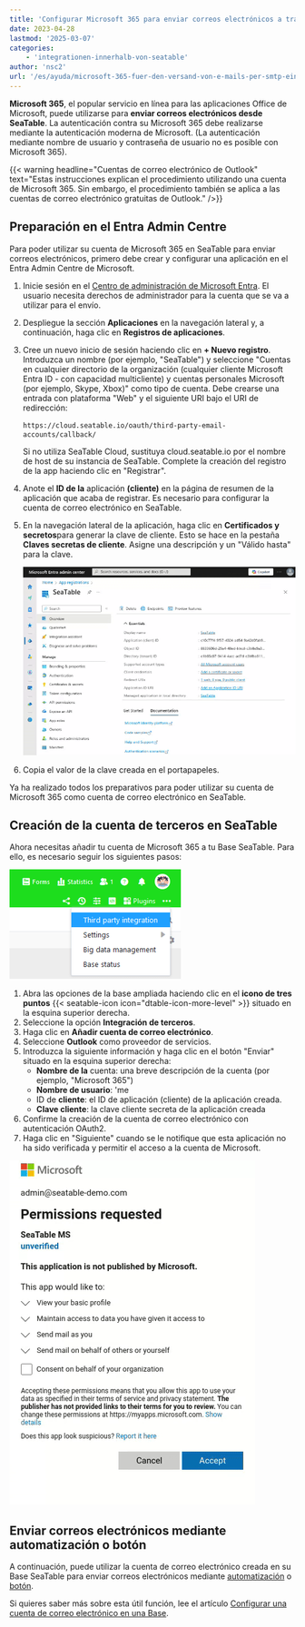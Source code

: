 ```yaml
---
title: 'Configurar Microsoft 365 para enviar correos electrónicos a través de SMTP'
date: 2023-04-28
lastmod: '2025-03-07'
categories:
    - 'integrationen-innerhalb-von-seatable'
author: 'nsc2'
url: '/es/ayuda/microsoft-365-fuer-den-versand-von-e-mails-per-smtp-einrichten'
---
```


**Microsoft 365**, el popular servicio en línea para las aplicaciones Office de Microsoft, puede utilizarse para **enviar correos electrónicos desde SeaTable**. La autenticación contra su Microsoft 365 debe realizarse mediante la autenticación moderna de Microsoft. (La autenticación mediante nombre de usuario y contraseña de usuario no es posible con Microsoft 365).

{{< warning headline="Cuentas de correo electrónico de Outlook" text="Estas instrucciones explican el procedimiento utilizando una cuenta de Microsoft 365. Sin embargo, el procedimiento también se aplica a las cuentas de correo electrónico gratuitas de Outlook." />}}

## Preparación en el Entra Admin Centre

Para poder utilizar su cuenta de Microsoft 365 en SeaTable para enviar correos electrónicos, primero debe crear y configurar una aplicación en el Entra Admin Centre de Microsoft.

1. Inicie sesión en el [Centro de administración de Microsoft Entra](https://entra.microsoft.com/). El usuario necesita derechos de administrador para la cuenta que se va a utilizar para el envío.
2. Despliegue la sección **Aplicaciones** en la navegación lateral y, a continuación, haga clic en **Registros de aplicaciones**.
3. Cree un nuevo inicio de sesión haciendo clic en **\+ Nuevo registro**. Introduzca un nombre (por ejemplo, "SeaTable") y seleccione "Cuentas en cualquier directorio de la organización (cualquier cliente Microsoft Entra ID - con capacidad multicliente) y cuentas personales Microsoft (por ejemplo, Skype, Xbox)" como tipo de cuenta. Debe crearse una entrada con plataforma "Web" y el siguiente URI bajo el URI de redirección:

    ```
    https://cloud.seatable.io/oauth/third-party-email-accounts/callback/
    ```

    Si no utiliza SeaTable Cloud, sustituya cloud.seatable.io por el nombre de host de su instancia de SeaTable. Complete la creación del registro de la app haciendo clic en "Registrar".

4. Anote el **ID de la** aplicación **(cliente)** en la página de resumen de la aplicación que acaba de registrar. Es necesario para configurar la cuenta de correo electrónico en SeaTable.
5. En la navegación lateral de la aplicación, haga clic en **Certificados y secretos**para generar la clave de cliente. Esto se hace en la pestaña **Claves secretas de cliente**. Asigne una descripción y un "Válido hasta" para la clave.

    ![Creación de un secreto de cliente para una aplicación registrada en Microsoft Entra](images/Creating_Client_Secret_Microsoft_Entra.gif)

6. Copia el valor de la clave creada en el portapapeles.

Ya ha realizado todos los preparativos para poder utilizar su cuenta de Microsoft 365 como cuenta de correo electrónico en SeaTable.

## Creación de la cuenta de terceros en SeaTable

Ahora necesitas añadir tu cuenta de Microsoft 365 a tu Base SeaTable. Para ello, es necesario seguir los siguientes pasos:

![Integración de terceros mediante las opciones avanzadas de la base](images/Integration-von-Drittanbietern-ueber-die-erweiterten-Base-Optionen.png)

1. Abra las opciones de la base ampliada haciendo clic en el **icono de tres puntos** {{< seatable-icon icon="dtable-icon-more-level" >}} situado en la esquina superior derecha.
2. Seleccione la opción **Integración de terceros**.
3. Haga clic en **Añadir cuenta de correo electrónico**.
4. Seleccione **Outlook** como proveedor de servicios.
5. Introduzca la siguiente información y haga clic en el botón "Enviar" situado en la esquina superior derecha:
    - **Nombre de la** cuenta: una breve descripción de la cuenta (por ejemplo, "Microsoft 365")
    - **Nombre de usuario**: 'me
    - ID de **cliente**: el ID de aplicación (cliente) de la aplicación creada.
    - **Clave cliente**: la clave cliente secreta de la aplicación creada
6. Confirme la creación de la cuenta de correo electrónico con autenticación OAuth2.
7. Haga clic en "Siguiente" cuando se le notifique que esta aplicación no ha sido verificada y permitir el acceso a la cuenta de Microsoft.

![Screencast aceptar permisos solicitados](images/Accept-Permissions-Requested-Microsoft.gif)

## Enviar correos electrónicos mediante automatización o botón

A continuación, puede utilizar la cuenta de correo electrónico creada en su Base SeaTable para enviar correos electrónicos mediante [automatización](https://seatable.io/es/docs/beispiel-automationen/e-mail-versand-per-automation/) o [botón](https://seatable.io/es/docs/andere-spalten/eine-e-mail-per-schaltflaeche-verschicken/).

Si quieres saber más sobre esta útil función, lee el artículo [Configurar una cuenta de correo electrónico en una Base](https://seatable.io/es/docs/arbeiten-mit-bases/einrichtung-eines-e-mail-kontos-in-einer-base/).
